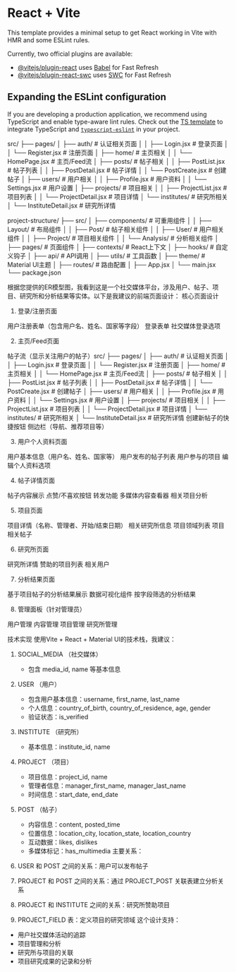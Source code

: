 # React + Vite

This template provides a minimal setup to get React working in Vite with HMR and some ESLint rules.

Currently, two official plugins are available:

- [@vitejs/plugin-react](https://github.com/vitejs/vite-plugin-react/blob/main/packages/plugin-react/README.md) uses [Babel](https://babeljs.io/) for Fast Refresh
- [@vitejs/plugin-react-swc](https://github.com/vitejs/vite-plugin-react-swc) uses [SWC](https://swc.rs/) for Fast Refresh

## Expanding the ESLint configuration

If you are developing a production application, we recommend using TypeScript and enable type-aware lint rules. Check out the [TS template](https://github.com/vitejs/vite/tree/main/packages/create-vite/template-react-ts) to integrate TypeScript and [`typescript-eslint`](https://typescript-eslint.io) in your project.



src/
├── pages/
│   ├── auth/                 # 认证相关页面
│   │   ├── Login.jsx        # 登录页面
│   │   └── Register.jsx     # 注册页面
│   ├── home/                # 主页相关
│   │   └── HomePage.jsx     # 主页/Feed流
│   ├── posts/               # 帖子相关
│   │   ├── PostList.jsx     # 帖子列表
│   │   ├── PostDetail.jsx   # 帖子详情
│   │   └── PostCreate.jsx   # 创建帖子
│   ├── users/               # 用户相关
│   │   ├── Profile.jsx      # 用户资料
│   │   └── Settings.jsx     # 用户设置
│   ├── projects/            # 项目相关
│   │   ├── ProjectList.jsx  # 项目列表
│   │   └── ProjectDetail.jsx # 项目详情
│   └── institutes/          # 研究所相关
│       └── InstituteDetail.jsx # 研究所详情




project-structure/
├── src/
│   ├── components/      # 可重用组件
│   │   ├── Layout/      # 布局组件
│   │   ├── Post/        # 帖子相关组件
│   │   ├── User/        # 用户相关组件
│   │   ├── Project/     # 项目相关组件
│   │   └── Analysis/    # 分析相关组件
│   ├── pages/           # 页面组件
│   ├── contexts/        # React上下文
│   ├── hooks/           # 自定义钩子
│   ├── api/             # API调用
│   ├── utils/           # 工具函数
│   ├── theme/           # Material UI主题
│   ├── routes/          # 路由配置
│   ├── App.jsx
│   └── main.jsx
└── package.json





根据您提供的ER模型图，我看到这是一个社交媒体平台，涉及用户、帖子、项目、研究所和分析结果等实体。以下是我建议的前端页面设计：
核心页面设计
1. 登录/注册页面

用户注册表单（包含用户名、姓名、国家等字段）
登录表单
社交媒体登录选项

2. 主页/Feed页面

帖子流（显示关注用户的帖子）src/
├── pages/
│   ├── auth/                 # 认证相关页面
│   │   ├── Login.jsx        # 登录页面
│   │   └── Register.jsx     # 注册页面
│   ├── home/                # 主页相关
│   │   └── HomePage.jsx     # 主页/Feed流
│   ├── posts/               # 帖子相关
│   │   ├── PostList.jsx     # 帖子列表
│   │   ├── PostDetail.jsx   # 帖子详情
│   │   └── PostCreate.jsx   # 创建帖子
│   ├── users/               # 用户相关
│   │   ├── Profile.jsx      # 用户资料
│   │   └── Settings.jsx     # 用户设置
│   ├── projects/            # 项目相关
│   │   ├── ProjectList.jsx  # 项目列表
│   │   └── ProjectDetail.jsx # 项目详情
│   └── institutes/          # 研究所相关
│       └── InstituteDetail.jsx # 研究所详情
创建新帖子的快捷按钮
侧边栏（导航、推荐项目等）

3. 用户个人资料页面

用户基本信息（用户名、姓名、国家等）
用户发布的帖子列表
用户参与的项目
编辑个人资料选项

4. 帖子详情页面

帖子内容展示
点赞/不喜欢按钮
转发功能
多媒体内容查看器
相关项目分析

5. 项目页面

项目详情（名称、管理者、开始/结束日期）
相关研究所信息
项目领域列表
项目相关帖子

6. 研究所页面

研究所详情
赞助的项目列表
相关用户

7. 分析结果页面

基于项目帖子的分析结果展示
数据可视化组件
按字段筛选的分析结果

8. 管理面板（针对管理员）

用户管理
内容管理
项目管理
研究所管理

技术实现
使用Vite + React + Material UI的技术栈，我建议：



1. SOCIAL_MEDIA （社交媒体）
   
   - 包含 media_id, name 等基本信息
2. USER （用户）
   
   - 包含用户基本信息：username, first_name, last_name
   - 个人信息：country_of_birth, country_of_residence, age, gender
   - 验证状态：is_verified
3. INSTITUTE （研究所）
   
   - 基本信息：institute_id, name
4. PROJECT （项目）
   
   - 项目信息：project_id, name
   - 管理者信息：manager_first_name, manager_last_name
   - 时间信息：start_date, end_date
5. POST （帖子）
   
   - 内容信息：content, posted_time
   - 位置信息：location_city, location_state, location_country
   - 互动数据：likes, dislikes
   - 多媒体标记：has_multimedia
主要关系：

1. USER 和 POST 之间的关系：用户可以发布帖子
2. PROJECT 和 POST 之间的关系：通过 PROJECT_POST 关联表建立分析关系
3. PROJECT 和 INSTITUTE 之间的关系：研究所赞助项目
4. PROJECT_FIELD 表：定义项目的研究领域
这个设计支持：

- 用户社交媒体活动的追踪
- 项目管理和分析
- 研究所与项目的关联
- 项目研究成果的记录和分析